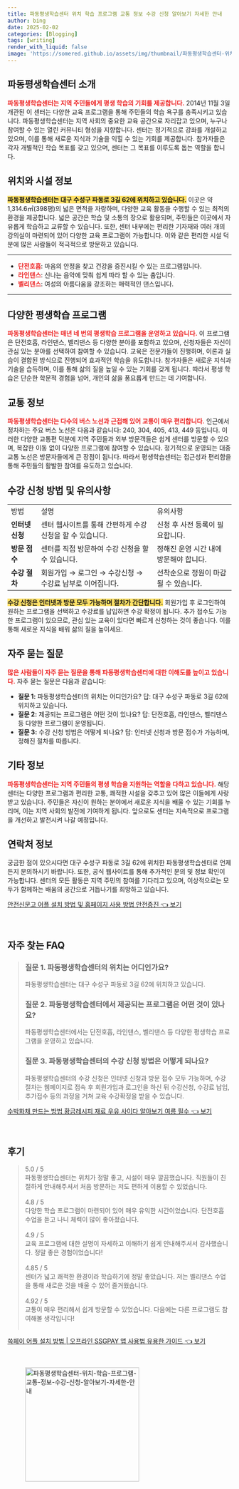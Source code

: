 ```yaml
---
title: 파동평생학습센터 위치 학습 프로그램 교통 정보 수강 신청 알아보기 자세한 안내
author: bing
date: 2025-02-02
categories: [Blogging]
tags: [writing]
render_with_liquid: false
image: 'https://somered.github.io/assets/img/thumbnail/파동평생학습센터-위치-학습-프로그램-교통-정보-수강-신청-알아보기-자세한-안내.webp'
---
```



<h2 id='파동평생학습센터소개'>파동평생학습센터 소개</h2>

<p><b><span style="color: #ee2323;">파동평생학습센터는 지역 주민들에게 평생 학습의 기회를 제공합니다.</span></b> 2014년 11월 3일 개관된 이 센터는 다양한 교육 프로그램을 통해 주민들의 학습 욕구를 충족시키고 있습니다. 파동평생학습센터는 지역 사회의 중요한 교육 공간으로 자리잡고 있으며, 누구나 참여할 수 있는 열린 커뮤니티 형성을 지향합니다. 센터는 정기적으로 강좌를 개설하고 있으며, 이를 통해 새로운 지식과 기술을 익힐 수 있는 기회를 제공합니다. 참가자들은 각자 개별적인 학습 목표를 갖고 있으며, 센터는 그 목표를 이루도록 돕는 역할을 합니다.</p>

<h2 id='시설정보'>위치와 시설 정보</h2>

<p><b><span style="background-color: #ffe066;">파동평생학습센터는 대구 수성구 파동로 3길 62에 위치하고 있습니다.</span></b> 이곳은 약 1,314.6㎡(398평)의 넓은 면적을 자랑하며, 다양한 교육 활동을 수행할 수 있는 최적의 환경을 제공합니다. 넓은 공간은 학습 및 소통의 장으로 활용되며, 주민들은 이곳에서 자유롭게 학습하고 교류할 수 있습니다. 또한, 센터 내부에는 편리한 기자재와 여러 개의 강의실이 마련되어 있어 다양한 교육 프로그램이 가능합니다. 이와 같은 편리한 시설 덕분에 많은 사람들이 적극적으로 방문하고 있습니다.</p>

<hr />

<ul>
    <li><b><span style="color: #ee2323;">단전호흡</span></b>: 마음의 안정을 찾고 건강을 증진시킬 수 있는 프로그램입니다.</li>
    <li><b><span style="color: #ee2323;">라인댄스</span></b>: 신나는 음악에 맞춰 쉽게 따라 할 수 있는 춤입니다.</li>
    <li><b><span style="color: #ee2323;">벨리댄스</span></b>: 여성의 아름다움을 강조하는 매력적인 댄스입니다.</li>
</ul>

<hr />

<h2 id='학습프로그램'>다양한 평생학습 프로그램</h2>

<p><b><span style="color: #ee2323;">파동평생학습센터는 매년 네 번의 평생학습 프로그램을 운영하고 있습니다.</span></b> 이 프로그램은 단전호흡, 라인댄스, 벨리댄스 등 다양한 분야를 포함하고 있으며, 신청자들은 자신이 관심 있는 분야를 선택하여 참여할 수 있습니다. 교육은 전문가들이 진행하며, 이론과 실습이 결합된 방식으로 진행되어 효과적인 학습을 유도합니다. 참가자들은 새로운 지식과 기술을 습득하며, 이를 통해 삶의 질을 높일 수 있는 기회를 갖게 됩니다. 따라서 평생 학습은 단순한 학문적 경험을 넘어, 개인의 삶을 풍요롭게 만드는 데 기여합니다.</p>

<h2 id='교통정보'>교통 정보</h2>

<p><b><span style="color: #ee2323;">파동평생학습센터는 다수의 버스 노선과 근접해 있어 교통이 매우 편리합니다.</span></b> 인근에서 정차하는 주요 버스 노선은 다음과 같습니다: 240, 304, 405, 413, 449 등입니다. 이러한 다양한 교통편 덕분에 지역 주민들과 외부 방문객들은 쉽게 센터를 방문할 수 있으며, 복잡한 이동 없이 다양한 프로그램에 참여할 수 있습니다. 정기적으로 운영되는 대중교통 노선은 방문자들에게 큰 장점이 됩니다. 따라서 평생학습센터는 접근성과 편리함을 통해 주민들의 활발한 참여를 유도하고 있습니다.</p>

<h2 id='수강신청'>수강 신청 방법 및 유의사항</h2>

<table>
    <tr>
        <td>방법</td>
        <td>설명</td>
        <td>유의사항</td>
    </tr>
    <tr>
        <td><b>인터넷 신청</b></td>
        <td>센터 웹사이트를 통해 간편하게 수강 신청을 할 수 있습니다.</td>
        <td>신청 후 사전 등록이 필요합니다.</td>
    </tr>
    <tr>
        <td><b>방문 접수</b></td>
        <td>센터를 직접 방문하여 수강 신청을 할 수 있습니다.</td>
        <td>정해진 운영 시간 내에 방문해야 합니다.</td>
    </tr>
    <tr>
        <td><b>수강 절차</b></td>
        <td>회원가입 → 로그인 → 수강신청 → 수강료 납부로 이어집니다.</td>
        <td>선착순으로 정원이 마감될 수 있습니다.</td>
    </tr>
</table>

<p><b><span style="background-color: #ffe066;">수강 신청은 인터넷과 방문 모두 가능하며 절차가 간단합니다.</span></b> 회원가입 후 로그인하여 원하는 프로그램을 선택하고 수강료를 납입하면 수강 확정이 됩니다. 추가 접수도 가능한 프로그램이 있으므로, 관심 있는 교육이 있다면 빠르게 신청하는 것이 좋습니다. 이를 통해 새로운 지식을 배워 삶의 질을 높이세요.</p>

<h2 id='자주묻는질문'>자주 묻는 질문</h2>

<p><b><span style="color: #ee2323;">많은 사람들이 자주 묻는 질문을 통해 파동평생학습센터에 대한 이해도를 높이고 있습니다.</span></b> 자주 묻는 질문은 다음과 같습니다:</p>

<ul>
    <li><b>질문 1:</b> 파동평생학습센터의 위치는 어디인가요? 답: 대구 수성구 파동로 3길 62에 위치하고 있습니다.</li>
    <li><b>질문 2:</b> 제공되는 프로그램은 어떤 것이 있나요? 답: 단전호흡, 라인댄스, 벨리댄스 등 다양한 프로그램이 운영됩니다.</li>
    <li><b>질문 3:</b> 수강 신청 방법은 어떻게 되나요? 답: 인터넷 신청과 방문 접수가 가능하며, 정해진 절차를 따릅니다.</li>
</ul>

<h2 id='기타정보'>기타 정보</h2>

<p><b><span style="color: #ee2323;">파동평생학습센터는 지역 주민들의 평생 학습을 지원하는 역할을 다하고 있습니다.</span></b> 해당 센터는 다양한 프로그램과 편리한 교통, 쾌적한 시설을 갖추고 있어 많은 이들에게 사랑받고 있습니다. 주민들은 자신이 원하는 분야에서 새로운 지식을 배울 수 있는 기회를 누리며, 이는 지역 사회의 발전에 기여하게 됩니다. 앞으로도 센터는 지속적으로 프로그램을 개선하고 발전시켜 나갈 예정입니다.</p>

<h2 id='연락처정보'>연락처 정보</h2>

<p>궁금한 점이 있으시다면 대구 수성구 파동로 3길 62에 위치한 파동평생학습센터로 언제든지 문의하시기 바랍니다. 또한, 공식 웹사이트를 통해 추가적인 문의 및 정보 확인이 가능합니다. 센터의 모든 활동은 지역 주민의 참여를 기다리고 있으며, 이상적으로는 모두가 함께하는 배움의 공간으로 거듭나기를 희망하고 있습니다.</p>


<p><a class="click-button" title="안전신문고 어플 설치 방법 및 홈페이지 사용 방법 안전증진" href="https://somered.github.io/posts/%EC%95%88%EC%A0%84%EC%8B%A0%EB%AC%B8%EA%B3%A0-%EC%96%B4%ED%94%8C-%EC%84%A4%EC%B9%98-%EB%B0%A9%EB%B2%95-%EB%B0%8F-%ED%99%88%ED%8E%98%EC%9D%B4%EC%A7%80-%EC%82%AC%EC%9A%A9-%EB%B0%A9%EB%B2%95-%EC%95%88%EC%A0%84%EC%A6%9D%EC%A7%84/" rel="dofollow">안전신문고 어플 설치 방법 및 홈페이지 사용 방법 안전증진 👈 보기</a></p><br>
<h2 id='자주_찾는_FAQ'>자주 찾는 FAQ</h2>
<div itemscope="" itemtype="https://schema.org/FAQPage"> 
<blockquote> 
<div itemscope="" itemprop="mainEntity" itemtype="https://schema.org/Question"> 
<h3 itemprop="name">질문 1. 파동평생학습센터의 위치는 어디인가요?</h3> 
<div itemscope="" itemprop="acceptedAnswer" itemtype="https://schema.org/Answer"> 
<span itemprop="text"> 
<p>파동평생학습센터는 대구 수성구 파동로 3길 62에 위치하고 있습니다.</p> 
</span> </div> </div> 

<div itemscope="" itemprop="mainEntity" itemtype="https://schema.org/Question"> 
<h3 itemprop="name">질문 2. 파동평생학습센터에서 제공되는 프로그램은 어떤 것이 있나요?</h3> 
<div itemscope="" itemprop="acceptedAnswer" itemtype="https://schema.org/Answer"> 
<span itemprop="text"> 
<p>파동평생학습센터에서는 단전호흡, 라인댄스, 벨리댄스 등 다양한 평생학습 프로그램을 운영하고 있습니다.</p> 
</span> </div> </div> 

<div itemscope="" itemprop="mainEntity" itemtype="https://schema.org/Question"> 
<h3 itemprop="name">질문 3. 파동평생학습센터의 수강 신청 방법은 어떻게 되나요?</h3> 
<div itemscope="" itemprop="acceptedAnswer" itemtype="https://schema.org/Answer"> 
<span itemprop="text"> 
<p>파동평생학습센터의 수강 신청은 인터넷 신청과 방문 접수 모두 가능하며, 수강절차는 웹페이지로 접속 후 회원가입과 로그인을 하신 뒤 수강신청, 수강료 납입, 추가접수 등의 과정을 거쳐 교육 수강확정을 받을 수 있습니다.</p> 
</span> </div> </div> 

<p></blockquote> 
</div></p>
<p><a class="click-button" title="수박화채 만드는 방법 황금레시피 재료 우유 사이다 알아보기 여름 필수" href="https://somered.github.io/posts/%EC%88%98%EB%B0%95%ED%99%94%EC%B1%84-%EB%A7%8C%EB%93%9C%EB%8A%94-%EB%B0%A9%EB%B2%95-%ED%99%A9%EA%B8%88%EB%A0%88%EC%8B%9C%ED%94%BC-%EC%9E%AC%EB%A3%8C-%EC%9A%B0%EC%9C%A0-%EC%82%AC%EC%9D%B4%EB%8B%A4-%EC%95%8C%EC%95%84%EB%B3%B4%EA%B8%B0-%EC%97%AC%EB%A6%84-%ED%95%84%EC%88%98/" rel="dofollow">수박화채 만드는 방법 황금레시피 재료 우유 사이다 알아보기 여름 필수 👈 보기</a></p><br>
<h2 id='후기'>후기</h2>
<div itemscope itemtype="https://schema.org/Product">
  <blockquote>
  <div itemprop="review" itemscope itemtype="https://schema.org/Review">
      <div itemprop="reviewRating" itemscope itemtype="https://schema.org/Rating"> <span itemprop="ratingValue">5.0</span> / <span itemprop="bestRating">5</span> </div>
      <span itemprop="reviewBody">파동평생학습센터는 위치가 정말 좋고, 시설이 매우 깔끔했습니다. 직원들이 친절하게 안내해주셔서 처음 방문하는 저도 편하게 이용할 수 있었습니다.</span>
  </div>
  <br>
  <div itemprop="review" itemscope itemtype="https://schema.org/Review">
      <div itemprop="reviewRating" itemscope itemtype="https://schema.org/Rating"> <span itemprop="ratingValue">4.8</span> / <span itemprop="bestRating">5</span> </div>
      <span itemprop="reviewBody">다양한 학습 프로그램이 마련되어 있어 매우 유익한 시간이었습니다. 단전호흡 수업을 듣고 나니 체력이 많이 좋아졌습니다.</span>
  </div>
  <br>
  <div itemprop="review" itemscope itemtype="https://schema.org/Review">
      <div itemprop="reviewRating" itemscope itemtype="https://schema.org/Rating"> <span itemprop="ratingValue">4.9</span> / <span itemprop="bestRating">5</span> </div>
      <span itemprop="reviewBody">교육 프로그램에 대한 설명이 자세하고 이해하기 쉽게 안내해주셔서 감사했습니다. 정말 좋은 경험이었습니다!</span>
  </div>
  <br>
  <div itemprop="review" itemscope itemtype="https://schema.org/Review">
      <div itemprop="reviewRating" itemscope itemtype="https://schema.org/Rating"> <span itemprop="ratingValue">4.85</span> / <span itemprop="bestRating">5</span> </div>
      <span itemprop="reviewBody">센터가 넓고 쾌적한 환경이라 학습하기에 정말 좋았습니다. 저는 벨리댄스 수업을 통해 새로운 것을 배울 수 있어 즐거웠습니다.</span>
  </div>
  <br>
  <div itemprop="review" itemscope itemtype="https://schema.org/Review">
      <div itemprop="reviewRating" itemscope itemtype="https://schema.org/Rating"> <span itemprop="ratingValue">4.92</span> / <span itemprop="bestRating">5</span> </div>
      <span itemprop="reviewBody">교통이 매우 편리해서 쉽게 방문할 수 있었습니다. 다음에는 다른 프로그램도 참여해볼 생각입니다!</span>
  </div>
  <br>
  </blockquote>
</div>
<p><a class="click-button" title="쓱페이 어플 설치 방법 | 오프라인 SSGPAY 앱 사용법 유용한 가이드" href="https://somered.github.io/posts/%EC%93%B1%ED%8E%98%EC%9D%B4-%EC%96%B4%ED%94%8C-%EC%84%A4%EC%B9%98-%EB%B0%A9%EB%B2%95-%EC%98%A4%ED%94%84%EB%9D%BC%EC%9D%B8-SSGPAY-%EC%95%B1-%EC%82%AC%EC%9A%A9%EB%B2%95-%EC%9C%A0%EC%9A%A9%ED%95%9C-%EA%B0%80%EC%9D%B4%EB%93%9C/" rel="dofollow">쓱페이 어플 설치 방법 | 오프라인 SSGPAY 앱 사용법 유용한 가이드 👈 보기</a></p><br>
<figure class="image"><img src="https://somered.github.io/assets/img/thumbnail/파동평생학습센터-위치-학습-프로그램-교통-정보-수강-신청-알아보기-자세한-안내.webp" alt="파동평생학습센터-위치-학습-프로그램-교통-정보-수강-신청-알아보기-자세한-안내" width="256" height="256"></figure>